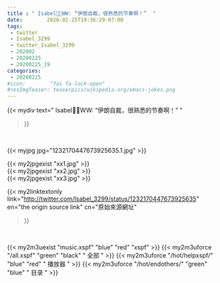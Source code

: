 ```yaml
---
title : " Isabel👑💎WW: “伊朗自裁，很熟悉的节奏啊！”  "
date:        2020-02-25T19:36:29-07:00
tags:
 - twitter
 - Isabel_3299
 - twitter_Isabel_3299
 - 202002
 - 20200225
 - 20200225_19
categories:
 - 20200225
#icon:        "fas fa-lock-open"
#resImgTeaser: teaserpics/wikipedia.org/emacs-jokes.png
---
```


{{< mydiv text=" Isabel👑💎WW: “伊朗自裁，很熟悉的节奏啊！”  "
>}}
<br>


 {{< myjpg jpg="1232170447673925635.1.jpg" >}}<br> 

{{< my2jpgexist "xx1.jpg" >}}<br>
{{< my2jpgexist "xx2.jpg" >}}<br>
{{< my2jpgexist "xx3.jpg" >}}<br>


{{< my2linktextonly link="http://twitter.com/Isabel_3299/status/1232170447673925635"
en="the origin source link" cn="原始來源網址"
>}}


<br>

{{< my2m3uexist "music.xspf"        "blue"   "red"    "xspf" >}} {{< my2m3uforce "/all.xspf"         "green"  "black"  " 全部 " >}} {{< my2m3uforce "/hot/helpxspf/"    "blue"   "red"    " 播放器 " >}} {{< my2m3uforce "/hot/endothers/"   "green"  "blue"   " 目录 " >}} 
